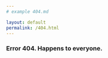 ```yaml
---
# example 404.md

layout: default
permalink: /404.html
---
```


 

<div class="notice-warning center">
	<h3>Error 404. Happens to everyone. </h3>

</div>
